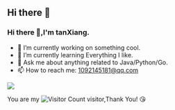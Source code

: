 ## Hi there 👋

### Hi there 👋,I'm tanXiang.

- 🔭 I’m currently working on something cool.
- 🌱 I’m currently learning Everything I like.
- 💬 Ask me about anything related to Java/Python/Go.
- 📫 How to reach me: 1092145181@qq.com

![](https://github-readme-stats.vercel.app/api?username=TanXiang7o&show_icons=true&theme=transparent)

You are my ![Visitor Count](https://profile-counter.glitch.me/TanXiang7o/count.svg) visitor,Thank You! :kissing_heart:







